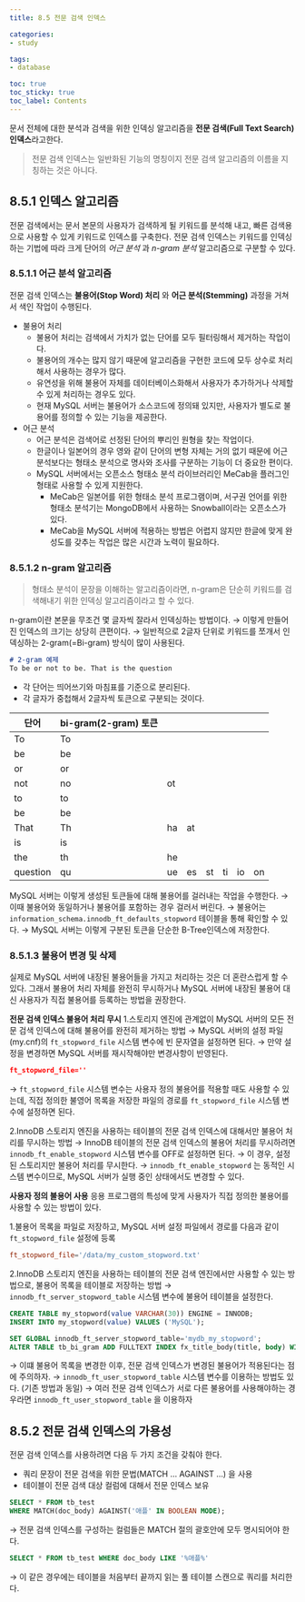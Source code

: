 ```yaml
---
title: 8.5 전문 검색 인덱스

categories:
- study

tags:
- database

toc: true
toc_sticky: true
toc_label: Contents
---
```


문서 전체에 대한 분석과 검색을 위한 인덱싱 알고리즘을 **전문 검색(Full Text Search) 인덱스**라고한다.
> 전문 검색 인덱스는 일반화된 기능의 명칭이지 전문 검색 알고리즘의 이름을 지칭하는 것은 아니다.

## 8.5.1 인덱스 알고리즘
전문 검색에서는 문서 본문의 사용자가 검색하게 될 키워드를 분석해 내고, 빠른 검색용으로 사용할 수 있게 키워드로 인덱스를 구축한다.
전문 검색 인덱스는 키워드를 인덱싱하는 기법에 따라 크게 단어의 *어근 분석* 과 *n-gram 분석* 알고리즘으로 구분할 수 있다.

### 8.5.1.1 어근 분석 알고리즘
전문 검색 인덱스는 **불용어(Stop Word) 처리** 와 **어근 분석(Stemming)** 과정을 거쳐서 색인 작업이 수행된다.
- 불용어 처리
	- 불용어 처리는 검색에서 가치가 없는 단어를 모두 필터링해서 제거하는 작업이다.
	- 불용어의 개수는 많지 않기 때문에 알고리즘을 구현한 코드에 모두 상수로 처리해서 사용하는 경우가 많다.
	- 유연성을 위해 불용어 자체를 데이터베이스화해서 사용자가 추가하거나 삭제할 수 있게 처리하는 경우도 있다.
	- 현재 MySQL 서버는 불용어가 소스코드에 정의돼 있지만, 사용자가 별도로 불용어를 정의할 수 있는 기능을 제공한다.
- 어근 분석
	- 어근 분석은 검색어로 선정된 단어의 뿌리인 원형을 찾는 작업이다.
	- 한글이나 일본어의 경우 영와 같이 단어의 변형 자체는 거의 없기 때문에 어근 분석보다는 형태소 분석으로 명사와 조사를 구분하는 기능이 더 중요한 편이다.
	- MySQL 서버에서는 오픈소스 형태소 분석 라이브러리인 MeCab을 플러그인 형태로 사용할 수 있게 지원한다.
		- MeCab은 일본어를 위한 형태소 분석 프로그램이며, 서구권 언어를 위한 형태소 분석기는 MongoDB에서 사용하는 Snowball이라는 오픈소스가 있다.
		- MeCab을 MySQL 서버에 적용하는 방법은 어렵지 않지만 한글에 맞게 완성도를 갖추는 작업은 많은 시간과 노력이 필요하다.  

### 8.5.1.2 n-gram 알고리즘
> 형태소 분석이 문장을 이해하는 알고리즘이라면, n-gram은 단순히 키워드를 검색해내기 위한 인덱싱 알고리즘이라고 할 수 있다.

n-gram이란 본문을 무조건 몇 글자씩 잘라서 인덱싱하는 방법이다. 
→ 이렇게 만들어진 인덱스의 크기는 상당히 큰편이다.
→ 일반적으로 2글자 단위로 키워드를 쪼개서 인덱싱하는 2-gram(=Bi-gram) 방식이 많이 사용된다.

```markdown
# 2-gram 예제
To be or not to be. That is the question
```
- 각 단어는 띄어쓰기와 마침표를 기준으로 분리된다.
- 각 글자가 중첩해서 2글자씩 토큰으로 구분되는 것이다.

| 단어     | bi-gram(2-gram) 토큰 |     |     |     |     |     |     |
| -------- | -------------------- | --- | --- | --- | --- | --- | --- |
| To       | To                   |     |     |     |     |     |     |
| be       | be                   |     |     |     |     |     |     |
| or       | or                   |     |     |     |     |     |     |
| not      | no                   | ot  |     |     |     |     |     |
| to       | to                   |     |     |     |     |     |     |
| be       | be                   |     |     |     |     |     |     |
| That     | Th                   | ha  | at  |     |     |     |     |
| is       | is                   |     |     |     |     |     |     |
| the      | th                   | he  |     |     |     |     |     |
| question | qu                   | ue  | es  | st  | ti  | io  | on  | 

MySQL 서버는 이렇게 생성된 토큰들에 대해 불용어를 걸러내는 작업을 수행한다.
→ 이때 불용어와 동일하거나 불용어를 포함하는 경우 걸러서 버린다.
→ 불용어는 `information_schema.innodb_ft_defaults_stopword` 테이블을 통해 확인할 수 있다.
→ MySQL 서버는 이렇게 구분된 토큰을 단순한 B-Tree인덱스에 저장한다.

### 8.5.1.3 불용어 변경 및 삭제
실제로 MySQL 서버에 내장된 불용어들을 가지고 처리하는 것은 더 혼란스럽게 할 수 있다. 그래서 불용어 처리 자체를 완전히 무시하거나 MySQL 서버에 내장된 불용어 대신 사용자가 직접 불용어를 등록하는 방법을 권장한다.

**전문 검색 인덱스 불용어 처리 무시**
1.스토리지 엔진에 관계없이 MySQL 서버의 모든 전문 검색 인덱스에 대해 불용어를 완전히 제거하는 방법
→ MySQL 서버의 설정 파일(my.cnf)의 `ft_stopword_file` 시스템 변수에 빈 문자열을 설정하면 된다.
→ 만약 설정을 변경하면 MySQL 서버를 재시작해야만 변경사항이 반영된다.
```json
ft_stopword_file=''
```
→ `ft_stopword_file` 시스템 변수는 사용자 정의 불용어를 적용할 때도 사용할 수 있는데, 직접 정의한 불영어 목록을 저장한 파일의 경로를 `ft_stopword_file` 시스템 변수에 설정하면 된다.

2.InnoDB 스토리지 엔진을 사용하는 테이블의 전문 검색 인덱스에 대해서만 불용어 처리를 무시하는 방법
→ InnoDB 테이블의 전문 검색 인덱스의 불용어 처리를 무시하려면 `innodb_ft_enable_stopword` 시스템 변수를 OFF로 설정하면 된다.
→ 이 경우, 설정된 스토리지만 불용어 처리를 무시한다.
→ `innodb_ft_enable_stopword` 는 동적인 시스템 변수이므로, MySQL 서버가 실행 중인 상태에서도 변경할 수 있다.

**사용자 정의 불용어 사용**
응용 프로그램의 특성에 맞게 사용자가 직접 정의한 불용어를 사용할 수 있는 방법이 있다.

1.불용어 목록을 파일로 저장하고, MySQL 서버 설정 파일에서 경로를 다음과 같이 `ft_stopword_file` 설정에 등록
```cnf
ft_stopword_file='/data/my_custom_stopword.txt'
```

2.InnoDB 스토리지 엔진을 사용하는 테이블의 전문 검색 엔진에서만 사용할 수 있는 방법으로, 불용어 목록을 테이블로 저장하는 방법
→ `innodb_ft_server_stopword_table` 시스템 변수에 불용어 테이블을 설정한다.
```sql
CREATE TABLE my_stopword(value VARCHAR(30)) ENGINE = INNODB;
INSERT INTO my_stopword(value) VALUES ('MySQL');

SET GLOBAL innodb_ft_server_stopword_table='mydb_my_stopword';
ALTER TABLE tb_bi_gram ADD FULLTEXT INDEX fx_title_body(title, body) WITH PARSER ngram;
```
→ 이떄 불용어 목록을 변경한 이후, 전문 검색 인덱스가 변경된 불용어가 적용된다는 점에 주의하자.
→ `innodb_ft_user_stopword_table` 시스템 변수를 이용하는 방법도 있다. (기존 방법과 동일)
→ 여러 전문 검색 인덱스가 서로 다른 불용어를 사용해야하는 경우라면 `innodb_ft_user_stopword_table` 을 이용하자

## 8.5.2 전문 검색 인덱스의 가용성
전문 검색 인덱스를 사용하려면 다음 두 가지 조건을 갖춰야 한다.
- 쿼리 문장이 전문 검색을 위한 문법(MATCH … AGAINST …) 을 사용
- 테이블이 전문 검색 대상 컬럼에 대해서 전문 인덱스 보유
```sql
SELECT * FROM tb_test
WHERE MATCH(doc_body) AGAINST('애플' IN BOOLEAN MODE);
```
→ 전문 검색 인덱스를 구성하는 컬럼들은 MATCH 절의 괄호안에 모두 명시되어야 한다.

```sql
SELECT * FROM tb_test WHERE doc_body LIKE '%애플%'
```
→ 이 같은 경우에는 테이블을 처음부터 끝까지 읽는 풀 테이블 스캔으로 쿼리를 처리한다.